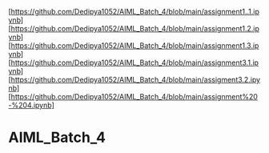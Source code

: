 [https://github.com/Dedipya1052/AIML_Batch_4/blob/main/assignment1..1.ipynb]
[https://github.com/Dedipya1052/AIML_Batch_4/blob/main/assignment1.2.ipynb]
[https://github.com/Dedipya1052/AIML_Batch_4/blob/main/assignment1.3.ipynb]
[https://github.com/Dedipya1052/AIML_Batch_4/blob/main/assignment3.1.ipynb]
[https://github.com/Dedipya1052/AIML_Batch_4/blob/main/assigment3.2.ipynb]
[https://github.com/Dedipya1052/AIML_Batch_4/blob/main/assignment%20-%204.ipynb]


# AIML_Batch_4
